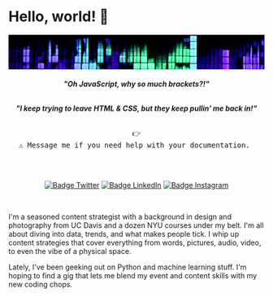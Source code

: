 # Hello, world! 👋

<div align = center>
<img src="images/header.jpg" alt="Girl in a jacket">
<br>
<br>
<b><i>"Oh JavaScript, why so much brackets?!"</b></i>
<br>
<br>

<b><i>"I keep trying to leave HTML & CSS, but they keep pullin' me back in!"</b></i>
<br>
<br>

👉<kbd> <br> ⚠ Message me if you need help with your documentation. <br> </kbd>

<br>

[![Badge Twitter]][Twitter]
[![Badge LinkedIn]][LinkedIn]
[![Badge Instagram]][Instagram]

[Twitter]: https://twitter.com/ilya0x
[Badge Twitter]: https://img.shields.io/twitter/follow/ElectroArchiver?color=1378b7&label=Twitter/X&logo=Twitter&logoColor=FFFFFF&style=for-the-badge&labelColor=1DA1F2

[LinkedIn]: https://www.linkedin.com/in/ilya0x
[Badge LinkedIn]: https://img.shields.io/twitter/follow/ElectroArchiver?color=1378b7&label=LinkedIn&logo=LinkedIn&logoColor=FFFFFF&style=for-the-badge&labelColor=1DA1F2

[Instagram]: https://www.linkedin.com/in/ilya0x
[Badge Instagram]: https://img.shields.io/twitter/follow/ElectroArchiver?color=1378b7&label=Instagram&logo=Instagram&logoColor=FFFFFF&style=for-the-badge&labelColor=1DA1F2
</div>
<br>

I'm a seasoned content strategist with a background in design and photography from UC Davis and a dozen NYU courses under my belt. I'm all about diving into data, trends, and what makes people tick.  I whip up content strategies that cover everything from words, pictures, audio, video, to even the vibe of a physical space.

Lately, I've been geeking out on Python and machine learning stuff. I'm hoping to find a gig that lets me blend my event and content skills with my new coding chops.

